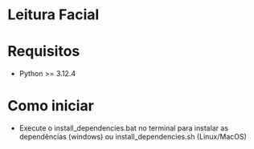# Leitura Facial

# Requisitos
- Python >= 3.12.4

# Como iniciar
- Execute o install_dependencies.bat no terminal para instalar as dependências (windows) ou install_dependencies.sh (Linux/MacOS)
